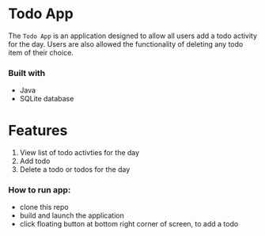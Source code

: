 # Todo App

The `Todo App`  is an application designed to allow all users add a todo activity for the day. Users are also allowed the functionality of deleting any todo item of their choice.

### Built with
- Java
- SQLite database

# Features
1. View list of todo activties for the day
2. Add todo
3. Delete a todo or todos for the day

### How to run app:
- clone this repo
- build and launch the application
- click floating button at bottom right corner of screen, to add a todo